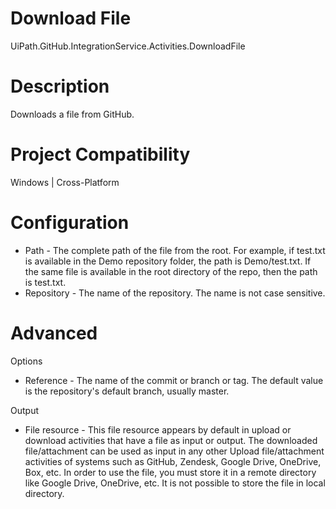 ﻿# Download File

UiPath.GitHub.IntegrationService.Activities.DownloadFile

# Description

Downloads a file from GitHub.

# Project Compatibility

Windows | Cross-Platform

# Configuration

* Path - The complete path of the file from the root. For example, if test.txt is available in the Demo repository folder, the path is Demo/test.txt. If the same file is available in the root directory of the repo, then the path is test.txt.
* Repository - The name of the repository. The name is not case sensitive.

# Advanced

Options

* Reference - The name of the commit or branch or tag. The default value is the repository's default branch, usually master.

Output

* File resource - This file resource appears by default in upload or download activities that have a file as input or output. The downloaded file/attachment can be used as input in any other Upload file/attachment activities of systems such as GitHub, Zendesk, Google Drive, OneDrive, Box, etc. In order to use the file, you must store it in a remote directory like Google Drive, OneDrive, etc. It is not possible to store the file in local directory.
